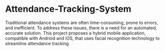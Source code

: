 # Attendance-Tracking-System
Traditional attendance systems are often time-consuming, prone to errors, and inefficient. To address these issues, there is a need for an automated, accurate solution. This project proposes a hybrid mobile application, compatible with Android and iOS, that uses facial recognition technology to streamline attendance tracking

